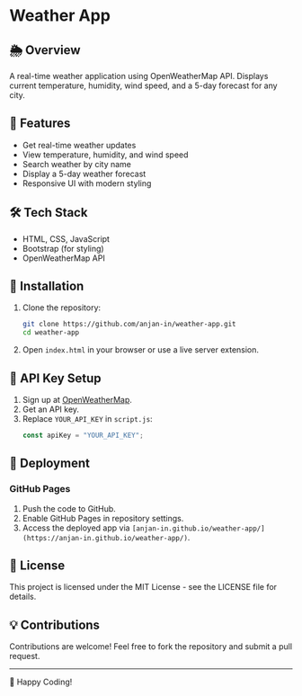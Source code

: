 # Weather App

## 🌦️ Overview
A real-time weather application using OpenWeatherMap API. Displays current temperature, humidity, wind speed, and a 5-day forecast for any city.

## 🚀 Features
- Get real-time weather updates
- View temperature, humidity, and wind speed
- Search weather by city name
- Display a 5-day weather forecast
- Responsive UI with modern styling

## 🛠️ Tech Stack
- HTML, CSS, JavaScript
- Bootstrap (for styling)
- OpenWeatherMap API

## 🔧 Installation
1. Clone the repository:
   ```sh
   git clone https://github.com/anjan-in/weather-app.git
   cd weather-app
   ```
2. Open `index.html` in your browser or use a live server extension.

## 🔑 API Key Setup
1. Sign up at [OpenWeatherMap](https://openweathermap.org/).
2. Get an API key.
3. Replace `YOUR_API_KEY` in `script.js`:
   ```js
   const apiKey = "YOUR_API_KEY";
   ```

## 🚀 Deployment
### GitHub Pages
1. Push the code to GitHub.
2. Enable GitHub Pages in repository settings.
3. Access the deployed app via `[anjan-in.github.io/weather-app/](https://anjan-in.github.io/weather-app/)`.

## 📜 License
This project is licensed under the MIT License - see the LICENSE file for details.

## 💡 Contributions
Contributions are welcome! Feel free to fork the repository and submit a pull request.

---
🚀 Happy Coding!
